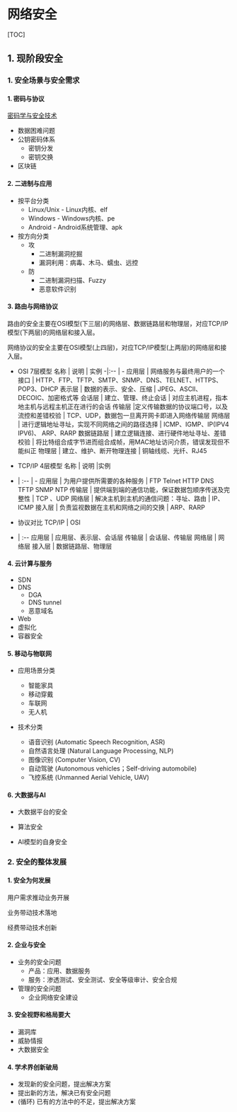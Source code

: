 # 网络安全

[TOC]

## 1. 现阶段安全

### 1. 安全场景与安全需求

#### 1. 密码与协议

[密码学与安全技术](https://blog.csdn.net/zyhlwzy/article/details/78667632)

- 数据困难问题
- 公钥密码体系
  - 密钥分发
  - 密钥交换
- 区块链

#### 2. 二进制与应用
* 按平台分类
  * Linux/Unix - Linux内核、elf
  * Windows - Windows内核、pe
  * Android - Android系统管理、apk
* 按方向分类
  * 攻
    * 二进制漏洞挖掘
    * 漏洞利用：病毒、木马、蠕虫、远控
  * 防
    * 二进制漏洞扫描、Fuzzy
    * 恶意软件识别

#### 3. 路由与网络协议

路由的安全主要在OSI模型(下三层)的网络层、数据链路层和物理层，对应TCP/IP模型(下两层)的网络层和接入层。

网络协议的安全主要在OSI模型(上四层)，对应TCP/IP模型(上两层)的网络层和接入层。

* OSI 7层模型
名称 | 说明 | 实例
-|:-- | -
应用层 | 网络服务与最终用户的一个接口 | HTTP、FTP、TFTP、SMTP、SNMP、DNS、TELNET、HTTPS、POP3、DHCP
表示层 | 数据的表示、安全、压缩 | JPEG、ASCll、DECOIC、加密格式等
会话层 | 建立、管理、终止会话 | 对应主机进程，指本地主机与远程主机正在进行的会话
传输层 |定义传输数据的协议端口号，以及流控和差错校验 | TCP、UDP，数据包一旦离开网卡即进入网络传输层
网络层 | 进行逻辑地址寻址，实现不同网络之间的路径选择 | ICMP、IGMP、IP(IPV4 IPV6)、 ARP、RARP
数据链路层 | 建立逻辑连接、进行硬件地址寻址、差错校验 | 将比特组合成字节进而组合成帧，用MAC地址访问介质，错误发现但不能纠正
物理层 | 建立、维护、断开物理连接 | 铜轴线缆、光纤、RJ45

* TCP/IP 4层模型
名称 | 说明 |实例
- | :-- | -
应用层 | 为用户提供所需要的各种服务 | FTP Telnet HTTP DNS TFTP SNMP NTP
传输层 | 提供端到端的通信功能，保证数据包顺序传送及完整性 | TCP 、UDP
网络层 | 解决主机到主机的通信问题：寻址、路由 | IP、ICMP
接入层 | 负责监视数据在主机和网络之间的交换 | ARP、RARP

* 协议对比
TCP/IP | OSI
- | :-- 
应用层 | 应用层、表示层、会话层
传输层 | 会话层、传输层
网络层 | 网络层
接入层 | 数据链路层、物理层


#### 4. 云计算与服务
  * SDN
  * DNS
    * DGA
    * DNS tunnel
    * 恶意域名
  * Web
  * 虚拟化
  * 容器安全

#### 5.  移动与物联网

* 应用场景分类
  * 智能家具
  * 移动穿戴
  * 车联网
  * 无人机

* 技术分类
  * 语音识别 (Automatic Speech Recognition, ASR)
  * 自然语言处理 (Natural Language Processing, NLP)
  * 图像识别 (Computer Vision, CV)
  * 自动驾驶 (Autonomous vehicles；Self-driving automobile)
  * 飞控系统 (Unmanned Aerial Vehicle, UAV)

#### 6. 大数据与AI

* 大数据平台的安全

* 算法安全

* AI模型的自身安全

### 2. 安全的整体发展

#### 1. 安全为何发展

用户需求推动业务开展

业务带动技术落地

经费带动技术创新

#### 2. 企业与安全

* 业务的安全问题
  * 产品：应用、数据服务
  * 服务：渗透测试、安全测试、安全等级审计、安全合规
* 管理的安全问题
  * 企业网络安全建设

#### 3. 安全视野和格局要大

* 漏洞库
* 威胁情报
* 大数据安全

#### 4. 学术界创新破局

* 发现新的安全问题，提出解决方案
* 提出新的方法，解决已有安全问题
* (循环) 已有的方法中的不足，提出解决方案